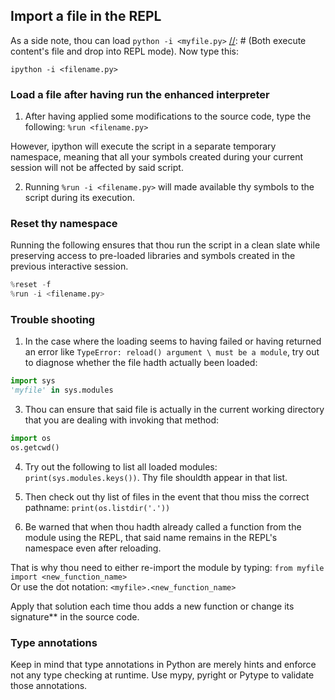 ## Import a file in the REPL
As a side note, thou can load `python -i <myfile.py>` [//]: # (Both execute content's file and drop into REPL mode). Now type this:

[//]: <> (Execute file's content then remains in interactive mode)
`ipython -i <filename.py>`


### Load a file after having run the enhanced interpreter
1. After having applied some modifications to the source code, type the following:
`%run <filename.py>`

However, ipython will execute the script in a separate temporary namespace, meaning that all your symbols created during
your current session will not be affected by said script.

2. Running `%run -i <filename.py>` will made available thy symbols to the script during its execution.


### Reset thy namespace
Running the following ensures that thou run the script in a clean slate while preserving access to pre-loaded libraries
and symbols created in the previous interactive session.
```python
%reset -f
%run -i <filename.py>
```


### Trouble shooting
1. In the case where the loading seems to having failed or having returned an error like `TypeError: reload() argument \
must be a module`, try out to diagnose whether the file hadth actually been loaded:

```python
import sys
'myfile' in sys.modules
```

3. Thou can ensure that said file is actually in the current working directory that you are dealing with invoking that method:
```python
import os
os.getcwd()
```

4. Try out the following to list all loaded modules: `print(sys.modules.keys())`.
Thy file shouldth appear in that list.

5. Then check out thy list of files in the event that thou miss the correct pathname: `print(os.listdir('.'))`

6. Be warned that when thou hadth already called a function from the module using the REPL, that said name remains in the REPL's namespace even after reloading.

That is why thou need to either re-import the module by typing: `from myfile import <new_function_name>` \
Or use the dot notation: `<myfile>.<new_function_name>`

Apply that solution each time thou adds a new function or change its signature** in the source code.


### Type annotations
Keep in mind that type annotations in Python are merely hints and enforce not any type checking at runtime. Use mypy, pyright or Pytype to validate those annotations.
